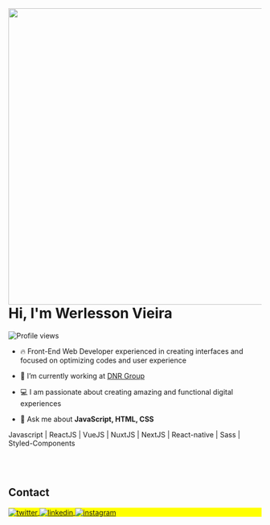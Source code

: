 <img align="right" height="590em" src="https://raw.githubusercontent.com/gist/werlesson/1c2d6e6748898153820099cba2efb529/raw/9e593edf8679cff225f89e85c835826427401fa4/github_card.svg"/>
<h1 align="left">Hi, I'm Werlesson Vieira</h1>
<p align="left"> <img src="https://komarev.com/ghpvc/?username=werlesson&color=blue" alt="Profile views" /> </p>

- 🔥 Front-End Web Developer experienced in creating interfaces and focused on optimizing codes and user experience

- 🔭 I’m currently working at [DNR Group](https://www.linkedin.com/company/grupodnr/mycompany/)

- 💻 I am passionate about creating amazing and functional digital experiences

- 💬 Ask me about **JavaScript, HTML, CSS**

<!-- ⚡ Fun fact **Oneye 😜** -->

<!-- 👨‍💻 More at [maykbrito.dev](https://maykbrito.dev) -->


Javascript | ReactJS | VueJS | NuxtJS | NextJS | React-native | Sass | Styled-Components
<!--

<br><br>

## 🛠 &nbsp;Tech Stack

![JavaScript](https://img.shields.io/badge/-JavaScript-05122A?style=flat&logo=javascript)&nbsp;
![Node.js](https://img.shields.io/badge/-Node.js-05122A?style=flat&logo=node.js)&nbsp;
![HTML](https://img.shields.io/badge/-HTML-05122A?style=flat&logo=HTML5)&nbsp;
![CSS](https://img.shields.io/badge/-CSS-05122A?style=flat&logo=CSS3&logoColor=1572B6)&nbsp;
![React](https://img.shields.io/badge/-React-05122A?style=flat&logo=react)&nbsp;
![Git](https://img.shields.io/badge/-Git-05122A?style=flat&logo=git)&nbsp;
![GitHub](https://img.shields.io/badge/-GitHub-05122A?style=flat&logo=github)&nbsp;
![Markdown](https://img.shields.io/badge/-Markdown-05122A?style=flat&logo=markdown)&nbsp;
![Visual Studio Code](https://img.shields.io/badge/-Visual%20Studio%20Code-05122A?style=flat&logo=visual-studio-code&logoColor=007ACC)&nbsp;
![PostgreSQL](https://img.shields.io/badge/-PostgreSQL-05122A?style=flat&logo=postgresql)&nbsp;
![SQLite](https://img.shields.io/badge/-SQLite-05122A?style=flat&logo=sqlite)&nbsp;

<br><br>

## ⚙️ &nbsp;GitHub Analytics

<p align="left">
<img width="530em" src="https://github-readme-stats.vercel.app/api?username=maykbrito&show_icons=true&theme=vision-friendly-dark" alt="maykbrito's stats"/>
<img width="530em" src="https://github-readme-stats.vercel.app/api/top-langs/?username=maykbrito&layout=compact&theme=vision-friendly-dark" alt="maykbrito's most languages"/>
</p>
-->

<br><br>

## Contact

<p align="left" style="background:yellow">
<!-- a href="https://codepen.io/maykbrito" target="_blank">
  <img align="center" src="https://img.shields.io/badge/-maykbrito-05122A?style=flat&logo=codepen" alt="codepen"/>
</a -->
<a href="https://twitter.com/vieira" target="_blank">
  <img align="center" src="https://img.shields.io/badge/-werlessonvieira-05122A?style=flat&logo=twitter" alt="twitter"/>  
</a>
<a href="https://linkedin.com/in/werlesson" target="_blank">
  <img align="center" src="https://img.shields.io/badge/-werlesson-05122A?style=flat&logo=linkedin" alt="linkedin"/>
</a>
<a href="https://instagram.com/werlessonvieira" target="_blank">
 <img align="center" src="https://img.shields.io/badge/-werlessonvieira-05122A?style=flat&logo=instagram" alt="instagram"/>
</a>
<!--a href="https://youtube.com/maykbrito" target="_blank">
 <img align="center" src="https://img.shields.io/badge/-maykbrito-05122A?style=flat&logo=youtube" alt="youtube"/>
</a-->
</p>

<!--

<img width="490em" src="https://github-readme-twitter-gazf.vercel.app/api?id=maykbrito&layout=wide&show_reply=off&show_retweet=off" />


**maykbrito/maykbrito** is a ✨ _special_ ✨ repository because its `README.md` (this file) appears on your GitHub profile.

Here are some ideas to get you started:

- 🔭 I’m currently working on ...
- 🌱 I’m currently learning ...
- 👯 I’m looking to collaborate on ...
- 🤔 I’m looking for help with ...
- 💬 Ask me about ...
- 📫 How to reach me: ...
- 😄 Pronouns: ...
- ⚡ Fun fact: ...
-->
